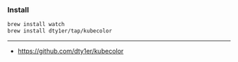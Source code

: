 ### Install

```bash
brew install watch
brew install dty1er/tap/kubecolor
```

---
* https://github.com/dty1er/kubecolor
